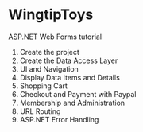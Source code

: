 # WingtipToys

ASP.NET Web Forms tutorial
1. Create the project
2. Create the Data Access Layer
3. UI and Navigation
4. Display Data Items and Details
5. Shopping Cart
6. Checkout and Payment with Paypal
7. Membership and Administration
8. URL Routing
9. ASP.NET Error Handling
